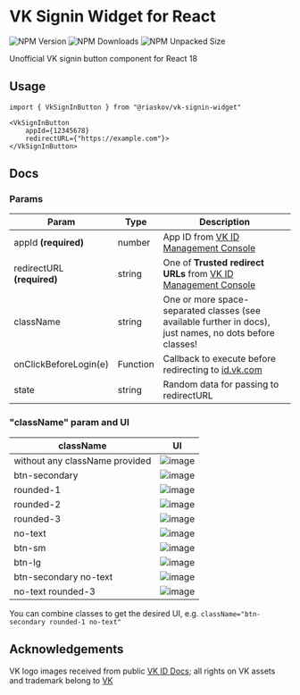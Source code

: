 # VK Signin Widget for React
![NPM Version](https://img.shields.io/npm/v/%40riaskov%2Fvk-signin-widget)
![NPM Downloads](https://img.shields.io/npm/dw/%40riaskov%2Fvk-signin-widget)
![NPM Unpacked Size](https://img.shields.io/npm/unpacked-size/%40riaskov%2Fvk-signin-widget)


Unofficial VK signin button component for React 18

## Usage

```tsx
import { VkSignInButton } from "@riaskov/vk-signin-widget"

<VkSignInButton
    appId={12345678}
    redirectURL={"https://example.com"}>
</VkSignInButton>
```

## Docs

### Params

| Param                      | Type     | Description                                                                                              |
|----------------------------|----------|----------------------------------------------------------------------------------------------------------|
| appId **(required)**       | number   | App ID from [VK ID Management Console](https://id.vk.com/about/business/go)                              |
| redirectURL **(required)** | string   | One of **Trusted redirect URLs** from [VK ID Management Console](https://id.vk.com/about/business/go)    |
| className                  | string   | One or more space-separated classes (see available further in docs), just names, no dots before classes! |
| onClickBeforeLogin(e)      | Function | Callback to execute before redirecting to [id.vk.com](id.vk.com)                                         |
| state                      | string   | Random data for passing to redirectURL                                                                   



### "className" param and UI

| className                    | UI                                                                                                         |
|------------------------------|------------------------------------------------------------------------------------------------------------|
| without any className provided | ![image](https://github.com/ARyaskov/vk-signin-widget/assets/3934848/ed8b0389-b9a4-4449-aac6-d54c355205e3) |
| btn-secondary                | ![image](https://github.com/ARyaskov/vk-signin-widget/assets/3934848/ff4b10c7-75aa-4df6-9c17-9f0585307509) |
| rounded-1                    | ![image](https://github.com/ARyaskov/vk-signin-widget/assets/3934848/aa741ead-405a-4afd-a76a-e8753475fc4c) |
| rounded-2                    | ![image](https://github.com/ARyaskov/vk-signin-widget/assets/3934848/1925ea29-8296-4070-b628-25e01cb8e1d7) |
| rounded-3                    | ![image](https://github.com/ARyaskov/vk-signin-widget/assets/3934848/2e377bbb-0b34-4bda-a8ad-74d4f6f72dc5) |
| no-text                      | ![image](https://github.com/ARyaskov/vk-signin-widget/assets/3934848/81092dec-9d1b-44a8-b056-f52148f43e1f) |
| btn-sm                       | ![image](https://github.com/ARyaskov/vk-signin-widget/assets/3934848/f804dbad-01b0-4c54-a584-b0944ea6f7fe) |
| btn-lg                       | ![image](https://github.com/ARyaskov/vk-signin-widget/assets/3934848/3eff73e0-1808-4076-8dc3-c6e0d3a2e98b) |
| btn-secondary no-text        | ![image](https://github.com/ARyaskov/vk-signin-widget/assets/3934848/050aa182-9877-4035-ba80-5a9c9c842573) |
| no-text rounded-3            | ![image](https://github.com/ARyaskov/vk-signin-widget/assets/3934848/fb8f184a-3ab4-4a73-93bc-abe9c41ac14a) |



You can combine classes to get the desired UI, e.g. `className="btn-secondary rounded-1 no-text"`

## Acknowledgements
VK logo images received from public [VK ID Docs](https://id.vk.com/about/business/go/docs/en/vkid/latest/vk-id/connection/web/auth); all rights on VK assets and trademark belong to [VK](https://vk.company/)
